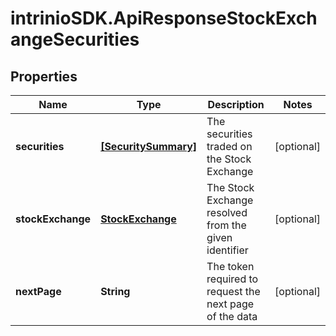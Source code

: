 # intrinioSDK.ApiResponseStockExchangeSecurities

## Properties
Name | Type | Description | Notes
------------ | ------------- | ------------- | -------------
**securities** | [**[SecuritySummary]**](SecuritySummary.md) | The securities traded on the Stock Exchange | [optional] 
**stockExchange** | [**StockExchange**](StockExchange.md) | The Stock Exchange resolved from the given identifier | [optional] 
**nextPage** | **String** | The token required to request the next page of the data | [optional] 


